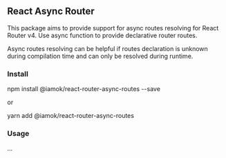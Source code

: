 ## React Async Router
This package aims to provide support for async routes resolving for React Router v4.
Use async function to provide declarative router routes.

Async routes resolving can be helpful if routes declaration is unknown during
compilation time and can only be resolved during runtime.


### Install 
npm install @iamok/react-router-async-routes --save

or

yarn add @iamok/react-router-async-routes


### Usage
...
